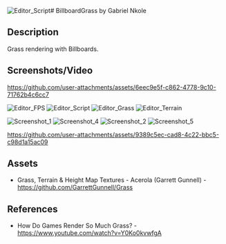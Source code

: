 ![Editor_Script](https://github.com/user-attachments/assets/7a8a90f7-af97-433d-86fc-a38840d852a2)# BillboardGrass
by Gabriel Nkole

## Description
Grass rendering with Billboards.

## Screenshots/Video
https://github.com/user-attachments/assets/6eec9e5f-c862-4778-9c10-71762b4c6cc7

![Editor_FPS](https://github.com/user-attachments/assets/ae970ac3-ab41-49fd-a933-034ef40cdd31)
![Editor_Script](https://github.com/user-attachments/assets/3c6d66bf-1c3e-47c6-a3d4-34a9b25e2922)
![Editor_Grass](https://github.com/user-attachments/assets/676be411-1101-43d6-8b64-13f86de83b52)
![Editor_Terrain](https://github.com/user-attachments/assets/425357d1-e9e8-468e-a4f8-3ca0be191775)

![Screenshot_1](https://github.com/user-attachments/assets/e0a3064c-343a-4380-9922-f5541760a67c)
![Screenshot_4](https://github.com/user-attachments/assets/4de1866a-5499-45f1-a769-388dc431d677)
![Screenshot_2](https://github.com/user-attachments/assets/fc4f2281-49c5-4a42-b97c-d272416c57a7)
![Screenshot_5](https://github.com/user-attachments/assets/fa9024b7-e94c-4962-b5de-a40d28a5f256)

https://github.com/user-attachments/assets/9389c5ec-cad8-4c22-bbc5-c98d1a15ac09

## Assets
- Grass, Terrain & Height Map Textures - Acerola (Garrett Gunnell) - https://github.com/GarrettGunnell/Grass

## References
- How Do Games Render So Much Grass? - https://www.youtube.com/watch?v=Y0Ko0kvwfgA
